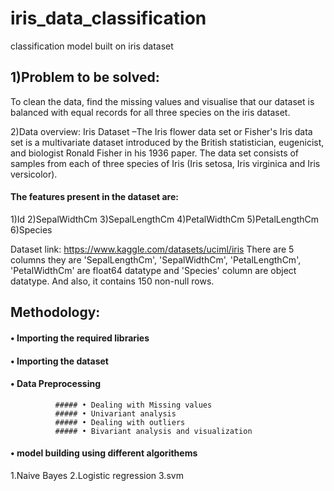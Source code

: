 # iris_data_classification
classification model built on iris dataset

## **1)Problem to be solved**:

To clean the data, find the missing values and visualise that our dataset is balanced with equal records for all three species on the iris dataset.


2)Data overview:
Iris Dataset –The Iris flower data set or Fisher's Iris data set is a multivariate dataset introduced by the British statistician, eugenicist, and biologist Ronald Fisher in his 1936 paper. The data set consists of samples from each of three species of Iris (Iris setosa, Iris virginica and Iris versicolor).

#### The features present in the dataset are:
1)Id
2)SepalWidthCm
3)SepalLengthCm
4)PetalWidthCm
5)PetalLengthCm
6)Species


Dataset link: https://www.kaggle.com/datasets/uciml/iris There are 5 columns they are 'SepalLengthCm', 'SepalWidthCm', 'PetalLengthCm', 'PetalWidthCm' are float64 datatype and 'Species' column are object datatype. And also, it contains 150 non-null rows.


## Methodology: 

#### • Importing the required libraries

#### • Importing the dataset

#### • Data Preprocessing
              ##### • Dealing with Missing values 
              ##### • Univariant analysis
              ##### • Dealing with outliers
              ##### • Bivariant analysis and visualization
              
#### • model building using different algorithems
1.Naive Bayes
2.Logistic regression
3.svm


              
